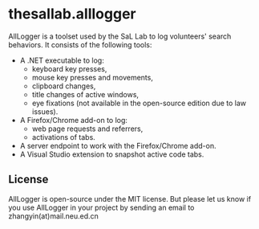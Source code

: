 # thesallab.alllogger
AllLogger is a toolset used by the SaL Lab to log volunteers' search
 behaviors. It consists of the following tools:
* A .NET executable to log:
  * keyboard key presses,
  * mouse key presses and movements,
  * clipboard changes,
  * title changes of active windows,
  * eye fixations (not available in the open-source edition due to law issues).
* A Firefox/Chrome add-on to log:
  * web page requests and referrers,
  * activations of tabs.
* A server endpoint to work with the Firefox/Chrome add-on.
* A Visual Studio extension to snapshot active code tabs.
## License
AllLogger is open-source under the MIT license. But please let us know if
 you use AllLogger in your project by sending an email to zhangyin(at)mail.neu.ed.cn